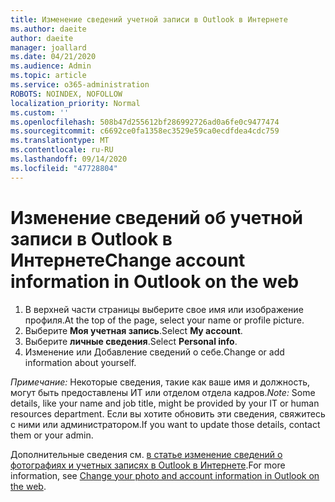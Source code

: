 ```yaml
---
title: Изменение сведений учетной записи в Outlook в Интернете
ms.author: daeite
author: daeite
manager: joallard
ms.date: 04/21/2020
ms.audience: Admin
ms.topic: article
ms.service: o365-administration
ROBOTS: NOINDEX, NOFOLLOW
localization_priority: Normal
ms.custom: ''
ms.openlocfilehash: 508b47d255612bf286992726ad0a6fe0c9477474
ms.sourcegitcommit: c6692ce0fa1358ec3529e59ca0ecdfdea4cdc759
ms.translationtype: MT
ms.contentlocale: ru-RU
ms.lasthandoff: 09/14/2020
ms.locfileid: "47728804"
---
```

# <a name="change-account-information-in-outlook-on-the-web"></a><span data-ttu-id="cf6d4-102">Изменение сведений об учетной записи в Outlook в Интернете</span><span class="sxs-lookup"><span data-stu-id="cf6d4-102">Change account information in Outlook on the web</span></span>

1. <span data-ttu-id="cf6d4-103">В верхней части страницы выберите свое имя или изображение профиля.</span><span class="sxs-lookup"><span data-stu-id="cf6d4-103">At the top of the page, select your name or profile picture.</span></span>
1. <span data-ttu-id="cf6d4-104">Выберите **Моя учетная запись**.</span><span class="sxs-lookup"><span data-stu-id="cf6d4-104">Select **My account**.</span></span>
1. <span data-ttu-id="cf6d4-105">Выберите **личные сведения**.</span><span class="sxs-lookup"><span data-stu-id="cf6d4-105">Select **Personal info**.</span></span>
1. <span data-ttu-id="cf6d4-106">Изменение или Добавление сведений о себе.</span><span class="sxs-lookup"><span data-stu-id="cf6d4-106">Change or add information about yourself.</span></span>

<span data-ttu-id="cf6d4-107">*Примечание:* Некоторые сведения, такие как ваше имя и должность, могут быть предоставлены ИТ или отделом отдела кадров.</span><span class="sxs-lookup"><span data-stu-id="cf6d4-107">*Note:* Some details, like your name and job title, might be provided by your IT or human resources department.</span></span> <span data-ttu-id="cf6d4-108">Если вы хотите обновить эти сведения, свяжитесь с ними или администратором.</span><span class="sxs-lookup"><span data-stu-id="cf6d4-108">If you want to update those details, contact them or your admin.</span></span>

<span data-ttu-id="cf6d4-109">Дополнительные сведения см. [в статье изменение сведений о фотографиях и учетных записях в Outlook в Интернете](https://support.office.com/article/b2dbb289-851d-4bed-93c3-3e136f5659ec).</span><span class="sxs-lookup"><span data-stu-id="cf6d4-109">For more information, see [Change your photo and account information in Outlook on the web](https://support.office.com/article/b2dbb289-851d-4bed-93c3-3e136f5659ec).</span></span>